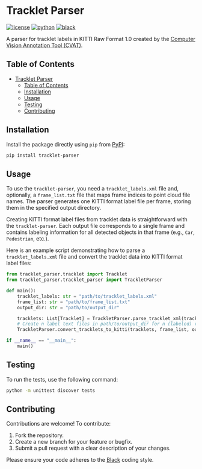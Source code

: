 # Tracklet Parser

[![license](https://img.shields.io/badge/license-MIT-green)](https://github.com/holtvogt/tracklet_parser/blob/develop/LICENSE.txt)
[![python](https://img.shields.io/badge/python-3.12-blue)](https://www.python.org/downloads/)
[![black](https://img.shields.io/badge/style-black-black)](https://github.com/psf/black)

A parser for tracklet labels in KITTI Raw Format 1.0 created by the [Computer Vision Annotation Tool (CVAT)](https://github.com/openvinotoolkit/cvat).

## Table of Contents

- [Tracklet Parser](#tracklet-parser)
  - [Table of Contents](#table-of-contents)
  - [Installation](#installation)
  - [Usage](#usage)
  - [Testing](#testing)
  - [Contributing](#contributing)

## Installation

Install the package directly using `pip` from [PyPI](https://pypi.org/project/tracklet-parser/):

```bash
pip install tracklet-parser
```

## Usage

To use the `tracklet-parser`, you need a `tracklet_labels.xml` file and, optionally, a `frame_list.txt` file that maps frame indices to point cloud file names. The parser generates one KITTI format label file per frame, storing them in the specified output directory.

Creating KITTI format label files from tracklet data is straightforward with the `tracklet-parser`. Each output file corresponds to a single frame and contains labeling information for all detected objects in that frame (e.g., `Car`, `Pedestrian`, etc.).

Here is an example script demonstrating how to parse a `tracklet_labels.xml` file and convert the tracklet data into KITTI format label files:

```python
from tracklet_parser.tracklet import Tracklet
from tracklet_parser.tracklet_parser import TrackletParser

def main():
    tracklet_labels: str = "path/to/tracklet_labels.xml"
    frame_list: str = "path/to/frame_list.txt"
    output_dir: str = "path/to/output_dir"

    tracklets: List[Tracklet] = TrackletParser.parse_tracklet_xml(tracklet_labels)
    # Create n label text files in path/to/output_dir for n (labeled) recordings in KITTI format
    TrackletParser.convert_tracklets_to_kitti(tracklets, frame_list, output_dir)

if __name__ == "__main__":
    main()
```

## Testing

To run the tests, use the following command:

```bash
python -m unittest discover tests
```

## Contributing

Contributions are welcome! To contribute:

1. Fork the repository.
2. Create a new branch for your feature or bugfix.
3. Submit a pull request with a clear description of your changes.

Please ensure your code adheres to the [Black](https://github.com/psf/black) coding style.
